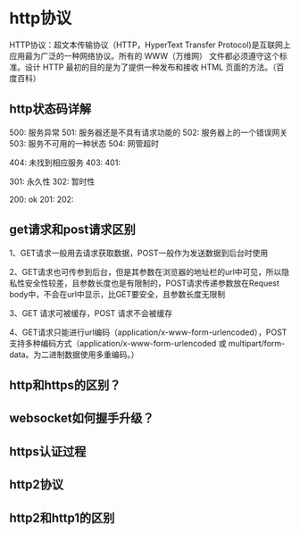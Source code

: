 # http协议
HTTP协议：超文本传输协议（HTTP，HyperText Transfer Protocol)是互联网上应用最为广泛的一种网络协议。所有的 WWW（万维网） 文件都必须遵守这个标准。设计 HTTP 最初的目的是为了提供一种发布和接收 HTML 页面的方法。（百度百科）

## http状态码详解
500: 服务异常
501: 服务器还是不具有请求功能的
502: 服务器上的一个错误网关
503: 服务不可用的一种状态
504: 网管超时

404: 未找到相应服务
403:
401:

301: 永久性
302: 暂时性

200: ok
201:
202:

## get请求和post请求区别

1、GET请求一般用去请求获取数据，POST一般作为发送数据到后台时使用

2、GET请求也可传参到后台，但是其参数在浏览器的地址栏的url中可见，所以隐私性安全性较差，且参数长度也是有限制的，POST请求传递参数放在Request body中，不会在url中显示，比GET要安全，且参数长度无限制

3、GET 请求可被缓存，POST 请求不会被缓存

4、GET请求只能进行url编码（application/x-www-form-urlencoded），POST支持多种编码方式（application/x-www-form-urlencoded 或 multipart/form-data。为二进制数据使用多重编码。）


## http和https的区别？

## websocket如何握手升级？

## https认证过程

## http2协议

## http2和http1的区别
